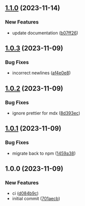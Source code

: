 ## [1.1.0](https://github.com/AtomiCloud/sulfone.silicon/compare/v1.0.3...v1.1.0) (2023-11-14)


### New Features

* update documentation ([b07ff26](https://github.com/AtomiCloud/sulfone.silicon/commit/b07ff26d5f3f314f3ba1e9a4426dd7b65d0aa54d))

## [1.0.3](https://github.com/AtomiCloud/sulfone.silicon/compare/v1.0.2...v1.0.3) (2023-11-09)


### Bug Fixes

* incorrect newlines ([af4e0e8](https://github.com/AtomiCloud/sulfone.silicon/commit/af4e0e83e3c61c92a21591c8a984f6be89fafb11))

## [1.0.2](https://github.com/AtomiCloud/sulfone.silicon/compare/v1.0.1...v1.0.2) (2023-11-09)


### Bug Fixes

* ignore prettier for mdx ([8d393ec](https://github.com/AtomiCloud/sulfone.silicon/commit/8d393ec085eea3255b583eb21584b5f82d9cfa19))

## [1.0.1](https://github.com/AtomiCloud/sulfone.silicon/compare/v1.0.0...v1.0.1) (2023-11-09)


### Bug Fixes

* migrate back to npm ([1459a38](https://github.com/AtomiCloud/sulfone.silicon/commit/1459a3878f85e545c50e5932a691300bebfbed0a))

## 1.0.0 (2023-11-09)


### New Features

* ci ([d084b9c](https://github.com/AtomiCloud/sulfone.silicon/commit/d084b9cbc906fadcaf0d0fef56003fd38877e99c))
* initial commit ([701aecb](https://github.com/AtomiCloud/sulfone.silicon/commit/701aecb2170456e3f03cdfe74ec812b1090c5774))
